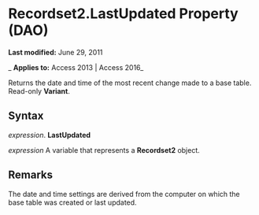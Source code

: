 
# Recordset2.LastUpdated Property (DAO)

 **Last modified:** June 29, 2011

 _ **Applies to:** Access 2013 | Access 2016_

 Returns the date and time of the most recent change made to a base table. Read-only **Variant**.


## Syntax

 _expression_. **LastUpdated**

 _expression_ A variable that represents a **Recordset2** object.


## Remarks

The date and time settings are derived from the computer on which the base table was created or last updated.

